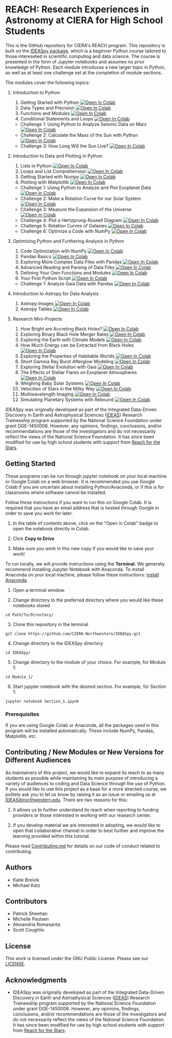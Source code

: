 # REACH: Research Experiences in Astronomy at CIERA for High School Students

This is the GitHub repository for CIERA's REACH program. This repository is built on the [IDEASpy package](https://github.com/CIERA-Northwestern/IDEASpy), which is a beginner Python course tailored to those intereseted in scientific computing and data science. The course is presented in the form of Jupyter notebooks and assumes no prior knowledge of Python. Each module introduces a new larger topic in Python, as well as at least one challenge set at the completion of module sections.

The modules cover the following topics:

1. Introduction to Python
    1. Getting Started with Python <a href="https://colab.research.google.com/github/CIERA-Northwestern/REACHpy/blob/solutions/Module_1/Section_1_Intro_to_Python.ipynb" target="_parent"><img src="https://colab.research.google.com/assets/colab-badge.svg" alt="Open In Colab"/></a>
    2. Data Types and Precision <a href="https://colab.research.google.com/github/CIERA-Northwestern/REACHpy/blob/solutions/Module_1/Section_2_Intro_to_Data_Types.ipynb" target="_parent"><img src="https://colab.research.google.com/assets/colab-badge.svg" alt="Open In Colab"/></a>
    3. Functions and Modules <a href="https://colab.research.google.com/github/CIERA-Northwestern/REACHpy/blob/solutions/Module_1/Section_3_Intro_to_Functions_and_Modules.ipynb" target="_parent"><img src="https://colab.research.google.com/assets/colab-badge.svg" alt="Open In Colab"/></a>
    4. Conditional Statements and Loops <a href="https://colab.research.google.com/github/CIERA-Northwestern/REACHpy/blob/solutions/Module_1/Section_4_Conditional_Statements_and_Loops.ipynb" target="_parent"><img src="https://colab.research.google.com/assets/colab-badge.svg" alt="Open In Colab"/></a>
    * Challenge 1: Using Python to Analyze Seismic Data on Mars <a href="https://colab.research.google.com/github/CIERA-Northwestern/REACHpy/blob/solutions/Module_1/Challenge_1_Angular_Velocity_Simple_Kinematics.ipynb" target="_parent"><img src="https://colab.research.google.com/assets/colab-badge.svg" alt="Open In Colab"/></a>
    * Challenge 2: Calculate the Mass of the Sun with Python <a href="https://colab.research.google.com/github/CIERA-Northwestern/REACHpy/blob/solutions/Module_1/Challenge_2_Keplers_Laws_Solar_Mass.ipynb" target="_parent"><img src="https://colab.research.google.com/assets/colab-badge.svg" alt="Open In Colab"/></a>
    * Challenge 3: How Long Will the Sun Live? <a href="https://colab.research.google.com/github/CIERA-Northwestern/REACHpy/blob/solutions/Module_1/Challenge_3_Lifetime_of_Sun.ipynb" target="_parent"><img src="https://colab.research.google.com/assets/colab-badge.svg" alt="Open In Colab"/></a>

2. Introduction to Data and Plotting in Python
    1. Lists in Python <a href="https://colab.research.google.com/github/CIERA-Northwestern/REACHpy/blob/solutions/Module_2/Section_1_Lists_in_Python.ipynb" target="_parent"><img src="https://colab.research.google.com/assets/colab-badge.svg" alt="Open In Colab"/></a>
    2. Loops and List Comprehension <a href="https://colab.research.google.com/github/CIERA-Northwestern/REACHpy/blob/solutions/Module_2/Section_2_List_Comprehensions.ipynb" target="_parent"><img src="https://colab.research.google.com/assets/colab-badge.svg" alt="Open In Colab"/></a>
    3. Getting Started with Numpy <a href="https://colab.research.google.com/github/CIERA-Northwestern/REACHpy/blob/solutions/Module_2/Section_3_Getting_Started_with_NumPy.ipynb" target="_parent"><img src="https://colab.research.google.com/assets/colab-badge.svg" alt="Open In Colab"/></a>
    4. Plotting with Matplotlib <a href="https://colab.research.google.com/github/CIERA-Northwestern/REACHpy/blob/solutions/Module_2/Section_4_Plotting_with_Matplotlib.ipynb" target="_parent"><img src="https://colab.research.google.com/assets/colab-badge.svg" alt="Open In Colab"/></a>
    * Challenge 1: Using Python to Analyze and Plot Exoplanet Data <a href="https://colab.research.google.com/github/CIERA-Northwestern/REACHpy/blob/solutions/Module_2/Challenge_1_Exoplanet_Data.ipynb" target="_parent"><img src="https://colab.research.google.com/assets/colab-badge.svg" alt="Open In Colab"/></a>
    * Challenge 2: Make a Rotation Curve for our Solar System <a href="https://colab.research.google.com/github/CIERA-Northwestern/REACHpy/blob/solutions/Module_2/Challenge_2_Rotation_Curve_Solar_System.ipynb" target="_parent"><img src="https://colab.research.google.com/assets/colab-badge.svg" alt="Open In Colab"/></a>
    * Challenge 3: Measure the Expansion of the Universe <a href="https://colab.research.google.com/github/CIERA-Northwestern/REACHpy/blob/solutions/Module_2/Challenge_3_Universe_Expansion.ipynb" target="_parent"><img src="https://colab.research.google.com/assets/colab-badge.svg" alt="Open In Colab"/></a>
    * Challenge 4: Plot a Hertzprung-Russell Diagram <a href="https://colab.research.google.com/github/CIERA-Northwestern/REACHpy/blob/solutions/Module_2/Challenge_4_HR_Diagram.ipynb" target="_parent"><img src="https://colab.research.google.com/assets/colab-badge.svg" alt="Open In Colab"/></a>
    * Challenge 5: Rotation Curves of Galaxies <a href="https://colab.research.google.com/github/CIERA-Northwestern/REACHpy/blob/solutions/Module_2/Challenge_5_Galaxy_Rotation_Curves.ipynb" target="_parent"><img src="https://colab.research.google.com/assets/colab-badge.svg" alt="Open In Colab"/></a>
    * Challenge 6: Optimize a Code with NumPy <a href="https://colab.research.google.com/github/CIERA-Northwestern/REACHpy/blob/solutions/Module_3/Challenge_6_Optimize_with_Numpy.ipynb" target="_parent"><img src="https://colab.research.google.com/assets/colab-badge.svg" alt="Open In Colab"/></a>

3. Optimizing Python and Furthering Analysis in Python
    1. Code Optimization with NumPy <a href="https://colab.research.google.com/github/CIERA-Northwestern/REACHpy/blob/solutions/Module_3/Section_1_Optimize_Code_Numpy.ipynb" target="_parent"><img src="https://colab.research.google.com/assets/colab-badge.svg" alt="Open In Colab"/></a>
    2. Pandas Basics <a href="https://colab.research.google.com/github/CIERA-Northwestern/REACHpy/blob/solutions/Module_3/Section_2_Pandas_Basics.ipynb" target="_parent"><img src="https://colab.research.google.com/assets/colab-badge.svg" alt="Open In Colab"/></a>
    3. Exploring More Complex Data Files with Pandas <a href="https://colab.research.google.com/github/CIERA-Northwestern/REACHpy/blob/solutions/Module_3/Section_3_Advanced_Pandas.ipynb" target="_parent"><img src="https://colab.research.google.com/assets/colab-badge.svg" alt="Open In Colab"/></a>
    4. Advanced Reading and Parsing of Data Files <a href="https://colab.research.google.com/github/CIERA-Northwestern/REACHpy/blob/solutions/Module_3/Section_4_Reading_and_Parsing_Data.ipynb" target="_parent"><img src="https://colab.research.google.com/assets/colab-badge.svg" alt="Open In Colab"/></a>
    5. Defining Your Own Functions and Modules <a href="https://colab.research.google.com/github/CIERA-Northwestern/REACHpy/blob/solutions/Module_3/Section_5_Defining_and_Using_Your_Own_Modules.ipynb" target="_parent"><img src="https://colab.research.google.com/assets/colab-badge.svg" alt="Open In Colab"/></a>
    6. Your First Python Script <a href="https://colab.research.google.com/github/CIERA-Northwestern/REACHpy/blob/solutions/Module_3/Section_6_Creating_and_Executing_Python_Script.ipynb" target="_parent"><img src="https://colab.research.google.com/assets/colab-badge.svg" alt="Open In Colab"/></a>
    * Challenge 1: Analyze Gaia Data with Pandas <a href="https://colab.research.google.com/github/CIERA-Northwestern/REACHpy/blob/solutions/Module_3/Challenge_1_Gaia_with_Pandas.ipynb" target="_parent"><img src="https://colab.research.google.com/assets/colab-badge.svg" alt="Open In Colab"/></a>

4. Introduction to Astropy for Data Analysis
    1. Astropy Images <a href="https://colab.research.google.com/github/CIERA-Northwestern/REACHpy/blob/solutions/AstropyModule/Astropy-images.ipynb" target="_parent"><img src="https://colab.research.google.com/assets/colab-badge.svg" alt="Open In Colab"/></a>
    2. Astropy Tables <a href="https://colab.research.google.com/github/CIERA-Northwestern/REACHpy/blob/solutions/AstropyModule/Astropy-table.ipynb" target="_parent"><img src="https://colab.research.google.com/assets/colab-badge.svg" alt="Open In Colab"/></a>

5. Research Mini-Projects
    1. How Bright are Accreting Black Holes? <a href="https://colab.research.google.com/github/CIERA-Northwestern/REACHpy/blob/solutions/Projects/AccretingBlackHoles/AccretingBlackHoles.ipynb" target="_parent"><img src="https://colab.research.google.com/assets/colab-badge.svg" alt="Open In Colab"/></a>
    2. Exploring Binary Black Hole Merger Rates <a href="https://colab.research.google.com/github/CIERA-Northwestern/REACHpy/blob/solutions/Projects/BinaryBlackHoleMergers/BinaryBlackHoleMergers.ipynb" target="_parent"><img src="https://colab.research.google.com/assets/colab-badge.svg" alt="Open In Colab"/></a>
    3. Exploring the Earth with Climate Models <a href="https://colab.research.google.com/github/CIERA-Northwestern/REACHpy/blob/solutions/Projects/EarthsClimateModel/EarthsClimateModel.ipynb" target="_parent"><img src="https://colab.research.google.com/assets/colab-badge.svg" alt="Open In Colab"/></a>
    4. How Much Energy can be Extracted from Black Holes <a href="https://colab.research.google.com/github/CIERA-Northwestern/REACHpy/blob/solutions/Projects/ExtractingEnergyFromBlackHoles/ExtractingEnergyFromBlackHoles.ipynb" target="_parent"><img src="https://colab.research.google.com/assets/colab-badge.svg" alt="Open In Colab"/></a>
    5. Exploring the Properties of Habitable Worlds <a href="https://colab.research.google.com/github/CIERA-Northwestern/REACHpy/blob/solutions/Projects/HabitableWorlds/HabitableWorlds.ipynb" target="_parent"><img src="https://colab.research.google.com/assets/colab-badge.svg" alt="Open In Colab"/></a>
    6. Short Gamma Ray Burst Afterglow Modeling <a href="https://colab.research.google.com/github/CIERA-Northwestern/REACHpy/blob/solutions/Projects/SGRB-AfterglowModeling/SGRB_Afterglow_Modeling.ipynb" target="_parent"><img src="https://colab.research.google.com/assets/colab-badge.svg" alt="Open In Colab"/></a>
    7. Exploring Stellar Evolution with Gaia <a href="https://colab.research.google.com/github/CIERA-Northwestern/REACHpy/blob/solutions/Projects/StellarEvolutionWithGaia/StellarEvolutionWithGaia.ipynb" target="_parent"><img src="https://colab.research.google.com/assets/colab-badge.svg" alt="Open In Colab"/></a>
    8. The Effects of Stellar Flares on Exoplanet Atmospheres <a href="https://colab.research.google.com/github/CIERA-Northwestern/REACHpy/blob/solutions/Projects/StellarFlaresAndExoplanets/StellarFlaresAndExoplanets.ipynb" target="_parent"><img src="https://colab.research.google.com/assets/colab-badge.svg" alt="Open In Colab"/></a>
    9. Weighing Baby Solar Systems <a href="https://colab.research.google.com/github/CIERA-Northwestern/REACHpy/blob/solutions/Projects/WeighingBabySolarSystems/WeighingBabySolarSystems.ipynb" target="_parent"><img src="https://colab.research.google.com/assets/colab-badge.svg" alt="Open In Colab"/></a>
    10. Velocities of Stars in the Milky Way <a href="https://colab.research.google.com/github/CIERA-Northwestern/REACHpy/blob/solutions/Projects/VelocityOfStarsInTheMilkyWay/VelocityOfStarsInTheMilkyWay.ipynb" target="_parent"><img src="https://colab.research.google.com/assets/colab-badge.svg" alt="Open In Colab"/></a>
    11. Multiwavelength Imaging <a href="https://colab.research.google.com/github/CIERA-Northwestern/REACHpy/blob/solutions/Projects/MultiwavelengthImaging/MultiwavelengthImaging.ipynb" target="_parent"><img src="https://colab.research.google.com/assets/colab-badge.svg" alt="Open In Colab"/></a>
    12. Simulating Planetary Systems with Rebound <a href="https://colab.research.google.com/github/CIERA-Northwestern/REACHpy/blob/solutions/Projects/SimulatingPlanetarySystems/SimulatingPlanetarySystems.ipynb" target="_parent"><img src="https://colab.research.google.com/assets/colab-badge.svg" alt="Open In Colab"/></a>

IDEASpy was originally developed as part of the Integrated Data-Driven Discovery in Earth and Astrophysical Sciences ([IDEAS](https://www.ideas.ciera.northwestern.edu/)) Research Traineeship program supported by the National Science Foundation under grant DGE-1450006. However, any opinions, findings, conclusions, and/or recommendations are those of the investigators and do not necessarily reflect the views of the National Science Foundation. It has since been modified for use by high school students with support from [Reach for the Stars](https://gk12.ciera.northwestern.edu/).

## Getting Started

These programs can be run through jupyter notebook on your local machine or Google Colab on a web browser. It is recommended you use Google Colab if you are uncertain about installing Python/Anaconda, or if this is for classrooms where software cannot be installed.

Follow these instructions if you want to run this on Google Colab. It is required that you have an email address that is hosted through Google in order to save you work for later.

1. In the table of contents above, click on the "Open in Colab" badge to open the notebook directly in Colab.

2. Click **Copy to Drive**

3. Make sure you work in this new copy if you would like to save your work!

To run locally, we will provide instructions using the **Terminal**. We generally recommend installing Jupyter Notebook with Anaconda. To install Anaconda on your local machine, please follow these instructions: [Install Anaconda](https://docs.anaconda.com/anaconda/install/)

1. Open a terminal window.

2. Change directory to the preferred directory where you would like these notebooks stored
```
cd Path/To/Directory/
```

3. Clone this repository in the terminal
```
git clone https://github.com/CIERA-Northwestern/IDEASpy.git
```

4. Change directory to the IDEASpy directory
```
cd IDEASpy/
```

5. Change directory to the module of your choice. For example, for Module 1:
```
cd Module_1/
```

6. Start jupyter notebook with the desired section. For example, for Section 1:
```
jupyter notebook Section_1.ipynb
```

### Prerequisites

If you are using Google Colab or Anaconda, all the packages used in this program will be installed automatically. These include NumPy, Pandas, Matplotlib, etc.

## Contributing / New Modules or New Versions for Different Audiences

As maintainers of this project, we would like to expand its reach to as many students as possible while maintaining its main purpose of introducing a variety of audiences to coding and Data Science through the use of Python. If you would like to use this project as a base for a more directed course, we politely ask you to let us know by raising it as an issue or emailing us at [IDEAS@northwestern.edu](mailto:IDEAS@northwestern.edu). There are two reasons for this:

1. It allows us to further understand its reach when reporting to funding providers or those interested in working with our research center.

2. If you develop material we are interested in adopting, we would like to open that collaborative channel in order to best further and improve the learning provided within this tutorial.


Please read [Contributing.md](https://github.com/CIERA-Northwestern/IDEASpy/blob/master/Contributing.md) for details on our code of conduct related to contributing.


## Authors

* Katie Breivik
* Michael Katz

## Contributors

* Patrick Sheehan
* Michelle Paulsen
* Alexandria Romasanta
* Scott Coughlin

## License

This work is licensed under the GNU Public License. Please see our [LICENSE](https://github.com/CIERA-Northwestern/IDEASpy/blob/master/LICENSE).

## Acknowledgments

* IDEASpy was originally developed as part of the Integrated Data-Driven Discovery in Earth and Astrophysical Sciences ([IDEAS](https://www.ideas.ciera.northwestern.edu/)) Research Traineeship program supported by the National Science Foundation under grant DGE-1450006. However, any opinions, findings, conclusions, and/or recommendations are those of the investigators and do not necessarily reflect the views of the National Science Foundation. It has since been modified for use by high school students with support from [Reach for the Stars](https://gk12.ciera.northwestern.edu/).

